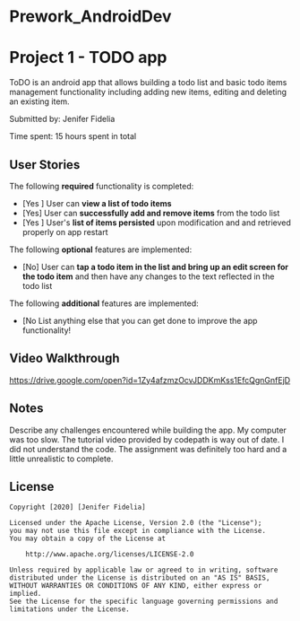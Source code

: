 # Prework_AndroidDev
# Project 1 - TODO app

ToDO is an android app that allows building a todo list and basic todo items management functionality including adding new items, editing and deleting an existing item.

Submitted by: Jenifer Fidelia

Time spent: 15 hours spent in total

## User Stories

The following **required** functionality is completed:

* [Yes ] User can **view a list of todo items**
* [Yes] User can **successfully add and remove items** from the todo list
* [Yes ] User's **list of items persisted** upon modification and and retrieved properly on app restart

The following **optional** features are implemented:

* [No] User can **tap a todo item in the list and bring up an edit screen for the todo item** and then have any changes to the text reflected in the todo list

The following **additional** features are implemented:

* [No List anything else that you can get done to improve the app functionality!

## Video Walkthrough

https://drive.google.com/open?id=1Zy4afzmzOcvJDDKmKss1EfcQgnGnfEjD

## Notes

Describe any challenges encountered while building the app.
My computer was too slow. The tutorial video provided by codepath is way out of date. I did not understand the code.
The assignment was definitely too hard and a little unrealistic to complete.

## License

    Copyright [2020] [Jenifer Fidelia]

    Licensed under the Apache License, Version 2.0 (the "License");
    you may not use this file except in compliance with the License.
    You may obtain a copy of the License at

        http://www.apache.org/licenses/LICENSE-2.0

    Unless required by applicable law or agreed to in writing, software
    distributed under the License is distributed on an "AS IS" BASIS,
    WITHOUT WARRANTIES OR CONDITIONS OF ANY KIND, either express or implied.
    See the License for the specific language governing permissions and
    limitations under the License.
